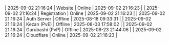 | 2025-09-02 21:16:24 | Website | Online | 2025-09-02 21:16:23 |
| 2025-09-02 21:16:24 | Registration | Online | 2025-09-02 21:16:23 |
| 2025-09-02 21:16:24 | Auth Server | Offline | 2025-08-18 09:33:31 |
| 2025-09-02 21:16:24 | Kezan (PvE) | Offline | 2025-08-03 17:58:02 |
| 2025-09-02 21:16:24 | Gurubashi (PvP) | Offline | 2025-08-23 21:44:06 |
| 2025-09-02 21:16:24 | Cloudflare | Online | 2025-09-02 21:16:23 |
